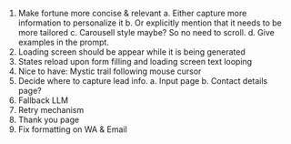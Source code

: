 1. Make fortune more concise & relevant
    a. Either capture more information to personalize it
    b. Or explicitly mention that it needs to be more tailored
    c. Carousell style maybe? So no need to scroll.
    d. Give examples in the prompt.
2. Loading screen should be appear while it is being generated
3. States reload upon form filling and loading screen text looping
4. Nice to have: Mystic trail following mouse cursor
5. Decide where to capture lead info.
    a. Input page
    b. Contact details page?
6. Fallback LLM
7. Retry mechanism
8. Thank you page
9. Fix formatting on WA & Email
